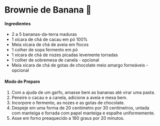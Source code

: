 # Brownie de Banana :banana:

#### Ingredientes

* 2 a 5 bananas-da-terra maduras
* 1 xícara de chá de cacau em pó 100%
* Meia xícara de chá de aveia em flocos
* 1 colher de sopa fermento em pó
* 1 xícara de chá de nozes picadas levemente torradas
* 1 colher de sobremesa de canela - opcional
* Meia xícara de chá de gotas de chocolate meio amargo forneáveis - opcional

#### Modo de Preparo

1. Com a ajuda de um garfo, amasse bem as bananas até virar uma pasta.
2. Peneire o cacau e a canela, adicione a aveia e mexa bem.
3. Incorpore o fermento, as nozes e as gotas de chocolate.
4. Despeje em uma forma de 20 centímetro por 30 centímetros, untada com manteiga e forrada com papel manteiga e espalhe uniformemente.
5. Asse em forno preaquecido a 180 graus por 20 minutos.